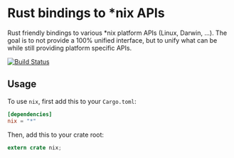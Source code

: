 # Rust bindings to *nix APIs

Rust friendly bindings to various *nix platform APIs (Linux, Darwin,
...). The goal is to not provide a 100% unified interface, but to unify
what can be while still providing platform specific APIs.

[![Build Status](https://travis-ci.org/carllerche/nix-rust.svg?branch=master)](https://travis-ci.org/carllerche/nix-rust)

## Usage

To use `nix`, first add this to your `Cargo.toml`:

```toml
[dependencies]
nix = "*"
```

Then, add this to your crate root:

```rust
extern crate nix;
```
